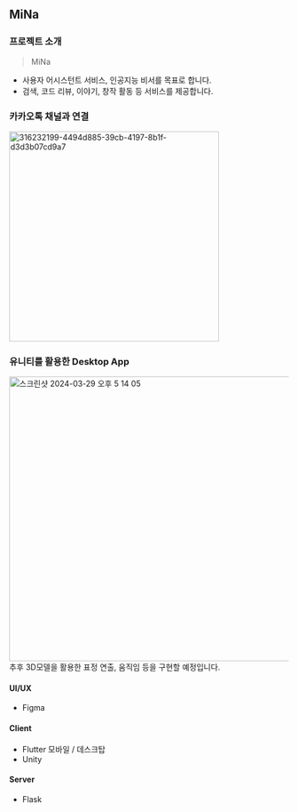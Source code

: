 ## MiNa 
### 프로젝트 소개
> MiNa
>
* 사용자 어시스턴트 서비스, 인공지능 비서를 목표로 합니다.
* 검색, 코드 리뷰, 이야기, 창작 활동 등 서비스를 제공합니다.
### 카카오톡 채널과 연결 
<img width="378" alt="316232199-4494d885-39cb-4197-8b1f-d3d3b07cd9a7" src="https://github.com/MiNa-laboratory/.github-private/assets/104830859/d01f72ac-f979-490c-aab7-9d6b21587892">

### 유니티를 활용한 Desktop App
<img width="512" alt="스크린샷 2024-03-29 오후 5 14 05" src="https://github.com/MiNa-laboratory/.github/assets/104830859/009fe196-8df1-47b1-a2aa-9c976d02123e">
추후 3D모델을 활용한 표정 연출, 움직임 등을 구현할 예정입니다.

#### UI/UX
- Figma
#### Client
- Flutter 모바일 / 데스크탑
- Unity
#### Server
- Flask
